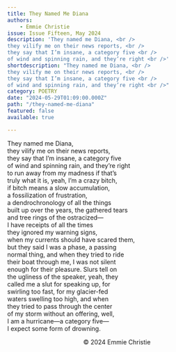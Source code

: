 ```yaml
---
title: They Named Me Diana
authors:
    - Emmie Christie
issue: Issue Fifteen, May 2024
description: 'They named me Diana, <br />
they vilify me on their news reports, <br /> 
they say that I’m insane, a category five <br />
of wind and spinning rain, and they’re right <br />'
shortdescription: "They named me Diana, <br />
they vilify me on their news reports, <br /> 
they say that I’m insane, a category five <br />
of wind and spinning rain, and they’re right <br />"
category: POETRY
date: "2024-05-29T01:09:00.000Z"
path: "/they-named-me-diana"
featured: false
available: true

---
```


They named me Diana,<br />
they vilify me on their news reports, <br />
they say that I’m insane, a category five<br />
of wind and spinning rain, and they’re right<br />
to run away from my madness if that’s <br />
truly what it is, yeah, I’m a crazy bitch,<br />
if bitch means a slow accumulation,<br />
a fossilization of frustration, <br />
a dendrochronology of all the things<br />
built up over the years, the gathered tears<br /> 
and tree rings of the ostracized—<br />
I have receipts of all the times <br />
they ignored my warning signs,<br />
when my currents should have scared them,<br />
but they said I was a phase, a passing <br />
normal thing, and when they tried to ride <br />
their boat through me, I was not silent <br />
enough for their pleasure. Slurs tell on <br />
the ugliness of the speaker, yeah, they <br />
called me a slut for speaking up, for <br />
swirling too fast, for my glacier-fed <br />
waters swelling too high, and when<br /> 
they tried to pass through the center<br /> 
of my storm without an offering, well,<br />
I am a hurricane—a category five—<br />
I expect some form of drowning. <br />


<p style="text-align: center;">© 2024 Emmie Christie </p>

